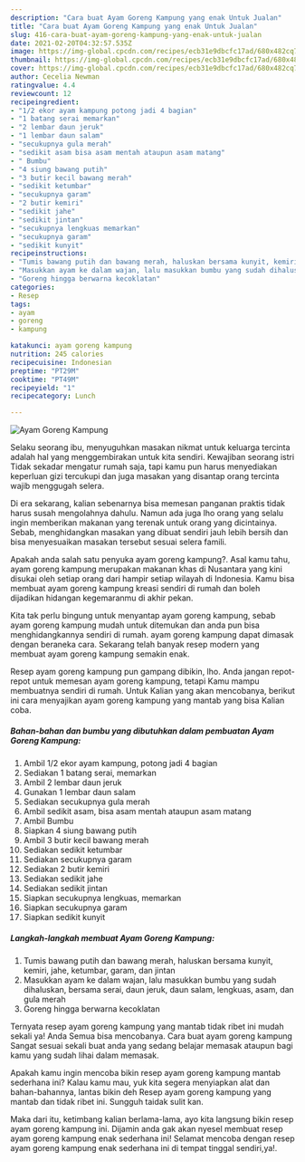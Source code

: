 ```yaml
---
description: "Cara buat Ayam Goreng Kampung yang enak Untuk Jualan"
title: "Cara buat Ayam Goreng Kampung yang enak Untuk Jualan"
slug: 416-cara-buat-ayam-goreng-kampung-yang-enak-untuk-jualan
date: 2021-02-20T04:32:57.535Z
image: https://img-global.cpcdn.com/recipes/ecb31e9dbcfc17ad/680x482cq70/ayam-goreng-kampung-foto-resep-utama.jpg
thumbnail: https://img-global.cpcdn.com/recipes/ecb31e9dbcfc17ad/680x482cq70/ayam-goreng-kampung-foto-resep-utama.jpg
cover: https://img-global.cpcdn.com/recipes/ecb31e9dbcfc17ad/680x482cq70/ayam-goreng-kampung-foto-resep-utama.jpg
author: Cecelia Newman
ratingvalue: 4.4
reviewcount: 12
recipeingredient:
- "1/2 ekor ayam kampung potong jadi 4 bagian"
- "1 batang serai memarkan"
- "2 lembar daun jeruk"
- "1 lembar daun salam"
- "secukupnya gula merah"
- "sedikit asam bisa asam mentah ataupun asam matang"
- " Bumbu"
- "4 siung bawang putih"
- "3 butir kecil bawang merah"
- "sedikit ketumbar"
- "secukupnya garam"
- "2 butir kemiri"
- "sedikit jahe"
- "sedikit jintan"
- "secukupnya lengkuas memarkan"
- "secukupnya garam"
- "sedikit kunyit"
recipeinstructions:
- "Tumis bawang putih dan bawang merah, haluskan bersama kunyit, kemiri, jahe, ketumbar, garam, dan jintan"
- "Masukkan ayam ke dalam wajan, lalu masukkan bumbu yang sudah dihaluskan, bersama serai, daun jeruk, daun salam, lengkuas, asam, dan gula merah"
- "Goreng hingga berwarna kecoklatan"
categories:
- Resep
tags:
- ayam
- goreng
- kampung

katakunci: ayam goreng kampung 
nutrition: 245 calories
recipecuisine: Indonesian
preptime: "PT29M"
cooktime: "PT49M"
recipeyield: "1"
recipecategory: Lunch

---
```



![Ayam Goreng Kampung](https://img-global.cpcdn.com/recipes/ecb31e9dbcfc17ad/680x482cq70/ayam-goreng-kampung-foto-resep-utama.jpg)

Selaku seorang ibu, menyuguhkan masakan nikmat untuk keluarga tercinta adalah hal yang menggembirakan untuk kita sendiri. Kewajiban seorang istri Tidak sekadar mengatur rumah saja, tapi kamu pun harus menyediakan keperluan gizi tercukupi dan juga masakan yang disantap orang tercinta wajib menggugah selera.

Di era  sekarang, kalian sebenarnya bisa memesan panganan praktis tidak harus susah mengolahnya dahulu. Namun ada juga lho orang yang selalu ingin memberikan makanan yang terenak untuk orang yang dicintainya. Sebab, menghidangkan masakan yang dibuat sendiri jauh lebih bersih dan bisa menyesuaikan masakan tersebut sesuai selera famili. 



Apakah anda salah satu penyuka ayam goreng kampung?. Asal kamu tahu, ayam goreng kampung merupakan makanan khas di Nusantara yang kini disukai oleh setiap orang dari hampir setiap wilayah di Indonesia. Kamu bisa membuat ayam goreng kampung kreasi sendiri di rumah dan boleh dijadikan hidangan kegemaranmu di akhir pekan.

Kita tak perlu bingung untuk menyantap ayam goreng kampung, sebab ayam goreng kampung mudah untuk ditemukan dan anda pun bisa menghidangkannya sendiri di rumah. ayam goreng kampung dapat dimasak dengan beraneka cara. Sekarang telah banyak resep modern yang membuat ayam goreng kampung semakin enak.

Resep ayam goreng kampung pun gampang dibikin, lho. Anda jangan repot-repot untuk memesan ayam goreng kampung, tetapi Kamu mampu membuatnya sendiri di rumah. Untuk Kalian yang akan mencobanya, berikut ini cara menyajikan ayam goreng kampung yang mantab yang bisa Kalian coba.

<!--inarticleads1-->

##### Bahan-bahan dan bumbu yang dibutuhkan dalam pembuatan Ayam Goreng Kampung:

1. Ambil 1/2 ekor ayam kampung, potong jadi 4 bagian
1. Sediakan 1 batang serai, memarkan
1. Ambil 2 lembar daun jeruk
1. Gunakan 1 lembar daun salam
1. Sediakan secukupnya gula merah
1. Ambil sedikit asam, bisa asam mentah ataupun asam matang
1. Ambil  Bumbu
1. Siapkan 4 siung bawang putih
1. Ambil 3 butir kecil bawang merah
1. Sediakan sedikit ketumbar
1. Sediakan secukupnya garam
1. Sediakan 2 butir kemiri
1. Sediakan sedikit jahe
1. Sediakan sedikit jintan
1. Siapkan secukupnya lengkuas, memarkan
1. Siapkan secukupnya garam
1. Siapkan sedikit kunyit




<!--inarticleads2-->

##### Langkah-langkah membuat Ayam Goreng Kampung:

1. Tumis bawang putih dan bawang merah, haluskan bersama kunyit, kemiri, jahe, ketumbar, garam, dan jintan
1. Masukkan ayam ke dalam wajan, lalu masukkan bumbu yang sudah dihaluskan, bersama serai, daun jeruk, daun salam, lengkuas, asam, dan gula merah
1. Goreng hingga berwarna kecoklatan




Ternyata resep ayam goreng kampung yang mantab tidak ribet ini mudah sekali ya! Anda Semua bisa mencobanya. Cara buat ayam goreng kampung Sangat sesuai sekali buat anda yang sedang belajar memasak ataupun bagi kamu yang sudah lihai dalam memasak.

Apakah kamu ingin mencoba bikin resep ayam goreng kampung mantab sederhana ini? Kalau kamu mau, yuk kita segera menyiapkan alat dan bahan-bahannya, lantas bikin deh Resep ayam goreng kampung yang mantab dan tidak ribet ini. Sungguh taidak sulit kan. 

Maka dari itu, ketimbang kalian berlama-lama, ayo kita langsung bikin resep ayam goreng kampung ini. Dijamin anda gak akan nyesel membuat resep ayam goreng kampung enak sederhana ini! Selamat mencoba dengan resep ayam goreng kampung enak sederhana ini di tempat tinggal sendiri,ya!.

